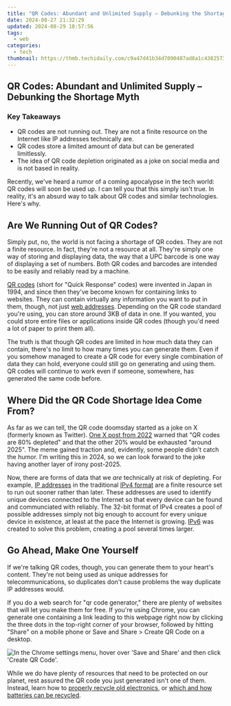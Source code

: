```yaml
---
title: "QR Codes: Abundant and Unlimited Supply – Debunking the Shortage Myth"
date: 2024-08-27 21:32:29
updated: 2024-08-29 10:57:56
tags:
  - web
categories:
  - tech
thumbnail: https://thmb.techidaily.com/c9a47d41b34d7090487ad8a1c43825738349119fb1ee83a9d9a5c2d8f590e22f.jpg
---
```


## QR Codes: Abundant and Unlimited Supply – Debunking the Shortage Myth

### Key Takeaways

* QR codes are not running out. They are not a finite resource on the Internet like IP addresses technically are.
* QR codes store a limited amount of data but can be generated limitlessly.
* The idea of QR code depletion originated as a joke on social media and is not based in reality.

 Recently, we've heard a rumor of a coming apocalypse in the tech world: QR codes will soon be used up. I can tell you that this simply isn't true. In reality, it's an absurd way to talk about QR codes and similar technologies. Here's why.

##  Are We Running Out of QR Codes?

 Simply put, no, the world is not facing a shortage of QR codes. They are not a finite resource. In fact, they're not a resource at all. They're simply one way of storing and displaying data, the way that a UPC barcode is one way of displaying a set of numbers. Both QR codes and barcodes are intended to be easily and reliably read by a machine.

[QR codes](https://sim-unlock.techidaily.com/how-to-unlock-sim-cards-of-poco-c51-without-puk-codes-by-drfone-android/) (short for "Quick Response" codes) were invented in Japan in 1994, and since then they've become known for containing links to websites. They can contain virtually any information you want to put in them, though, not just [web addresses](https://extra-information.techidaily.com/boost-your-competitive-edge-with-custom-vocal-alteration-techniques-in-free-fire-gaming-no-charge/). Depending on the QR code standard you're using, you can store around 3KB of data in one. If you wanted, you could store entire files or applications inside QR codes (though you'd need a lot of paper to print them all).

 The truth is that though QR codes are limited in how much data they can contain, there's no limit to how many times you can generate them. Even if you somehow managed to create a QR code for every single combination of data they can hold, everyone could still go on generating and using them. QR codes will continue to work even if someone, somewhere, has generated the same code before.

##  Where Did the QR Code Shortage Idea Come From?

 As far as we can tell, the QR code doomsday started as a joke on X (formerly known as Twitter). [One X post from 2022](http://x.com/OneyNG/status/1544437637410279424) warned that "QR codes are 80% depleted" and that the other 20% would be exhausted "around 2025". The meme gained traction and, evidently, some people didn't catch the humor. I'm writing this in 2024, so we can look forward to the joke having another layer of irony post-2025.

 Now, there are forms of data that we _are_ technically at risk of depleting. For example, [IP addresses](https://fake-location.techidaily.com/fake-the-location-to-get-around-the-mlb-blackouts-on-apple-iphone-14-pro-drfone-by-drfone-virtual-ios/) in the traditional [IPv4 format](https://eaxpv-info.techidaily.com/updated-boosting-sales-through-effective-strategies-for-channel-trailer-creation-for-2024/) are a finite resource set to run out sooner rather than later. These addresses are used to identify unique devices connected to the Internet so that every device can be found and communciated with reliably. The 32-bit format of IPv4 creates a pool of possible addresses simply not big enough to account for every unique device in existence, at least at the pace the Internet is growing. [IPv6](https://some-guidance.techidaily.com/updated-unlock-audience-attention-top-6-video-styles/) was created to solve this problem, creating a pool several times larger.

##  Go Ahead, Make One Yourself

 If we're talking QR codes, though, you can generate them to your heart's content. They're not being used as unique addresses for telecommunications, so duplicates don't cause problems the way duplicate IP addresses would.

 If you do a web search for "qr code generator," there are plenty of websites that will let you make them for free. If you're using Chrome, you can generate one containing a link leading to this webpage right now by clicking the three dots in the top-right corner of your browser, followed by hitting "Share" on a mobile phone or Save and Share > Create QR Code on a desktop.

![In the Chrome settings menu, hover over 'Save and Share' and then click 'Create QR Code'.](https://static1.howtogeekimages.com/wordpress/wp-content/uploads/2024/08/qr-code-generator.png) 

 While we do have plenty of resources that need to be protected on our planet, rest assured the QR code you just generated isn't one of them. Instead, learn how to [properly recycle old electronics](https://extra-support.techidaily.com/new-mastering-sleep-optimal-asmr-experiences-and-picks/), or [which and how batteries can be recycled](https://facebook-video-recording.techidaily.com/updated-elevate-social-media-content-to-hd-clarity-on-facebook/).

<ins class="adsbygoogle"
     style="display:block"
     data-ad-format="autorelaxed"
     data-ad-client="ca-pub-7571918770474297"
     data-ad-slot="1223367746"></ins>



<ins class="adsbygoogle"
     style="display:block"
     data-ad-client="ca-pub-7571918770474297"
     data-ad-slot="8358498916"
     data-ad-format="auto"
     data-full-width-responsive="true"></ins>
